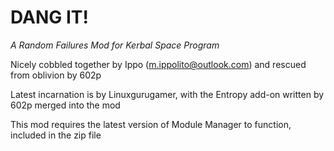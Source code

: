 # DANG IT!
*A Random Failures Mod for Kerbal Space Program*

Nicely cobbled together by Ippo (m.ippolito@outlook.com)
and rescued from oblivion by 602p

Latest incarnation is by Linuxgurugamer, with the Entropy add-on written by 602p merged into the mod


This mod requires the latest version of Module Manager to function, included in the zip file